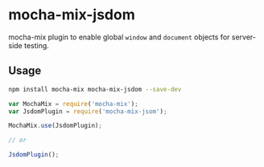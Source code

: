# mocha-mix-jsdom

mocha-mix plugin to enable global `window` and `document` objects for server-side testing.

## Usage

```bash
npm install mocha-mix mocha-mix-jsdom --save-dev
```

```js
var MochaMix = require('mocha-mix');
var JsdomPlugin = require('mocha-mix-jsom');

MochaMix.use(JsdomPlugin);

// or

JsdomPlugin();
```

